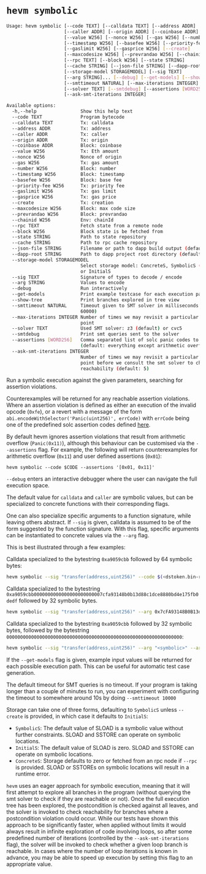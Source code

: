 # `hevm symbolic`

```sh
Usage: hevm symbolic [--code TEXT] [--calldata TEXT] [--address ADDR]
                     [--caller ADDR] [--origin ADDR] [--coinbase ADDR]
                     [--value W256] [--nonce W256] [--gas W256] [--number W256]
                     [--timestamp W256] [--basefee W256] [--priority-fee W256]
                     [--gaslimit W256] [--gasprice W256] [--create]
                     [--maxcodesize W256] [--prevrandao W256] [--chainid W256]
                     [--rpc TEXT] [--block W256] [--state STRING]
                     [--cache STRING] [--json-file STRING] [--dapp-root STRING]
                     [--storage-model STORAGEMODEL] [--sig TEXT]
                     [--arg STRING]... [--debug] [--get-models] [--show-tree]
                     [--smttimeout NATURAL] [--max-iterations INTEGER]
                     [--solver TEXT] [--smtdebug] [--assertions [WORD256]]
                     [--ask-smt-iterations INTEGER]

Available options:
  -h,--help                Show this help text
  --code TEXT              Program bytecode
  --calldata TEXT          Tx: calldata
  --address ADDR           Tx: address
  --caller ADDR            Tx: caller
  --origin ADDR            Tx: origin
  --coinbase ADDR          Block: coinbase
  --value W256             Tx: Eth amount
  --nonce W256             Nonce of origin
  --gas W256               Tx: gas amount
  --number W256            Block: number
  --timestamp W256         Block: timestamp
  --basefee W256           Block: base fee
  --priority-fee W256      Tx: priority fee
  --gaslimit W256          Tx: gas limit
  --gasprice W256          Tx: gas price
  --create                 Tx: creation
  --maxcodesize W256       Block: max code size
  --prevrandao W256        Block: prevrandao
  --chainid W256           Env: chainId
  --rpc TEXT               Fetch state from a remote node
  --block W256             Block state is be fetched from
  --state STRING           Path to state repository
  --cache STRING           Path to rpc cache repository
  --json-file STRING       Filename or path to dapp build output (default: out/*.solc.json)
  --dapp-root STRING       Path to dapp project root directory (default: . )
  --storage-model STORAGEMODEL
                           Select storage model: ConcreteS, SymbolicS (default)
                           or InitialS
  --sig TEXT               Signature of types to decode / encode
  --arg STRING             Values to encode
  --debug                  Run interactively
  --get-models             Print example testcase for each execution path
  --show-tree              Print branches explored in tree view
  --smttimeout NATURAL     Timeout given to SMT solver in milliseconds (default:
                           60000)
  --max-iterations INTEGER Number of times we may revisit a particular branching
                           point
  --solver TEXT            Used SMT solver: z3 (default) or cvc5
  --smtdebug               Print smt queries sent to the solver
  --assertions [WORD256]   Comma separated list of solc panic codes to check for
                           (default: everything except arithmetic overflow)
  --ask-smt-iterations INTEGER
                           Number of times we may revisit a particular branching
                           point before we consult the smt solver to check
                           reachability (default: 5)
```

Run a symbolic execution against the given parameters, searching for assertion violations.

Counterexamples will be returned for any reachable assertion violations. Where an assertion
violation is defined as either an execution of the invalid opcode (`0xfe`), or a revert with a
message of the form `abi.encodeWithSelector('Panic(uint256)', errCode)` with `errCode` being one of
the predefined solc assertion codes defined
[here](https://docs.soliditylang.org/en/latest/control-structures.html#panic-via-assert-and-error-via-require).

By default hevm ignores assertion violations that result from arithmetic overflow (`Panic(0x11)`),
although this behaviour can be customised via the `--assertions` flag. For example, the following
will return counterexamples for arithmetic overflow (`0x11`) and user defined assertions (`0x01`):

```
hevm symbolic --code $CODE --assertions '[0x01, 0x11]'
```

`--debug` enters an interactive debugger where the user can navigate the full execution space.

The default value for `calldata` and `caller` are symbolic values, but can be specialized to concrete functions with their corresponding flags.

One can also specialize specific arguments to a function signature, while leaving others abstract.
If `--sig` is given, calldata is assumed to be of the form suggested by the function signature. With this flag, specific arguments can be instantiated to concrete values via the `--arg` flag.

This is best illustrated through a few examples:

Calldata specialized to the bytestring `0xa9059cbb` followed by 64 symbolic bytes:

```sh
hevm symbolic --sig "transfer(address,uint256)" --code $(<dstoken.bin-runtime)
```

Calldata specialized to the bytestring `0xa9059cbb0000000000000000000000007cfa93148b0b13d88c1dce8880bd4e175fb0dedf` followed by 32 symbolic bytes.

```sh
hevm symbolic --sig "transfer(address,uint256)" --arg 0x7cFA93148B0B13d88c1DcE8880bd4e175fb0DeDF --code $(<dstoken.bin-runtime)
```

Calldata specialized to the bytestring `0xa9059cbb` followed by 32 symbolic bytes, followed by the bytestring `0000000000000000000000000000000000000000000000000000000000000000`:

```sh
hevm symbolic --sig "transfer(address,uint256)" --arg "<symbolic>" --arg 0 --code $(<dstoken.bin-runtime)
```

If the `--get-models` flag is given, example input values will be returned for each possible execution path.
This can be useful for automatic test case generation.

The default timeout for SMT queries is no timeout. If your program is taking longer than a couple of minutes to run,
you can experiment with configuring the timeout to somewhere around 10s by doing `--smttimeout 10000`

Storage can take one of three forms, defaulting to `SymbolicS` unless `--create` is provided, in which case it defaults to `InitialS`:

- `SymbolicS`: The default value of SLOAD is a symbolic value without further constraints. SLOAD and SSTORE can operate on symbolic locations.
- `InitialS`: The default value of SLOAD is zero. SLOAD and SSTORE can operate on symbolic locations.
- `ConcreteS`: Storage defaults to zero or fetched from an rpc node if `--rpc` is provided. SLOAD or SSTOREs on symbolic locations will result in a runtime error.

`hevm` uses an eager approach for symbolic execution, meaning that it will first attempt to explore
all branches in the program (without querying the smt solver to check if they are reachable or not).
Once the full execution tree has been explored, the postcondition is checked against all leaves, and
the solver is invoked to check reachability for branches where a postcondition violation could
occur. While our tests have shown this approach to be significantly faster, when applied without
limits it would always result in infinite exploration of code involving loops, so after some
predefined number of iterations (controlled by the `--ask-smt-iterations` flag), the solver will be
invoked to check whether a given loop branch is reachable. In cases where the number of loop
iterations is known in advance, you may be able to speed up execution by setting this flag to an
appropriate value.
